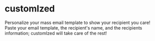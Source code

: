 # customIzed
Personalize your mass email template to show your recipient you care! Paste your email template, the recipient's name, and the recipients information; customIzed will take care of the rest!
